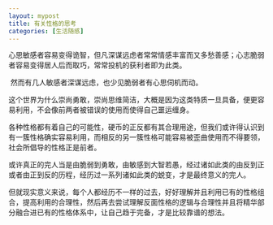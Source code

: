 ```yaml
---
layout: mypost
title: 有关性格的思考
categories: [生活随感]
---
```


​		心思敏感者容易变得诡智，但凡深谋远虑者常常情感丰富而又多愁善感；心志脆弱者容易变得居人后而取巧，常常投机的获利者即为此类。

​		然而有几人敏感者深谋远虑，也少见脆弱者有心思伺机而动。

​		这个世界为什么崇尚勇敢，崇尚思维简洁，大概是因为这类特质一旦具备，便更容易利用，不会像前两者被错误的使用而使得自己噩运缠身。

​		各种性格都有着自己的可能性，硬币的正反都有其合理用途，但我们或许得认识到有一簇性格确实容易利用，而相反的另一簇性格可能容易被歪曲使用而不得要领，社会所倡导的性格正是前者。

​		或许真正的完人当是由脆弱到勇敢，由敏感到大智若愚，经过诸如此类的由反到正或者由正到反的历程，经历过一系列诸如此类的蜕变，才是最终意义的完人。

​		但就现实意义来说，每个人都经历不一样的过去，好好理解并且利用已有的性格组合，提高利用的合理性，然后再去尝试理解反面性格的逻辑与合理性并且将精华部分融合进已有的性格体系中，让自己趋于完备，才是比较靠谱的想法。
